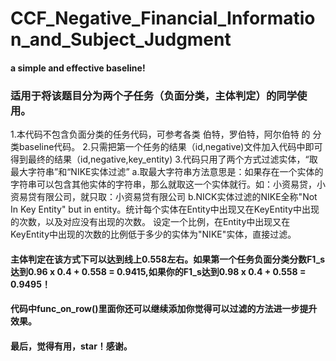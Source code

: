 # CCF_Negative_Financial_Information_and_Subject_Judgment
#### a simple and effective baseline!
### 适用于将该题目分为两个子任务（负面分类，主体判定）的同学使用。
1.本代码不包含负面分类的任务代码，可参考各类 伯特，罗伯特，阿尔伯特 的 分类baseline代码。
2.只需把第一个任务的结果（id,negative)文件加入代码中即可得到最终的结果（id,negative,key_entity)
3.代码只用了两个方式过滤实体，“取最大字符串”和“NIKE实体过滤”
  a.取最大字符串方法意思是：如果存在一个实体的字符串可以包含其他实体的字符串，那么就取这一个实体就行。如：小资易贷，小资易贷有限公司，就只取：小资易贷有限公司
  b.NICK实体过滤的NIKE全称"Not In Key Entity" but in entity。统计每个实体在Entity中出现又在KeyEntity中出现的次数，以及对应没有出现的次数。
设定一个比例，在Entity中出现又在KeyEntity中出现的次数的比例低于多少的实体为"NIKE"实体，直接过滤。

#### 主体判定在该方式下可以达到线上0.558左右。如果第一个任务负面分类分数F1_s达到0.96 x 0.4 + 0.558 = 0.9415,如果你的F1_s达到0.98 x 0.4 + 0.558 = 0.9495！
#### 代码中func_on_row()里面你还可以继续添加你觉得可以过滤的方法进一步提升效果。
#### 最后，觉得有用，star！感谢。
